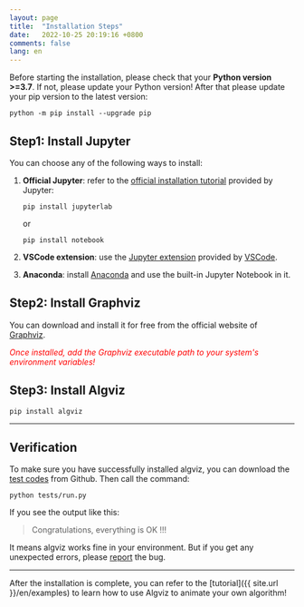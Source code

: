 ```yaml
---
layout: page
title:  "Installation Steps"
date:   2022-10-25 20:19:16 +0800
comments: false
lang: en
---
```


Before starting the installation, please check that your **Python version >=3.7**.
If not, please update your Python version!
After that please update your pip version to the latest version:

```shell
python -m pip install --upgrade pip
```

## Step1: Install Jupyter

You can choose any of the following ways to install:

1. **Official Jupyter**: refer to the [official installation tutorial](https://jupyter.org/install) provided by Jupyter:

    ```shell
    pip install jupyterlab
    ```
    or
    ```shell
    pip install notebook
    ```

2. **VSCode extension**: use the [Jupyter extension](https://marketplace.visualstudio.com/items?itemName=ms-toolsai.jupyter) provided by [VSCode](https://code.visualstudio.com/).

3. **Anaconda**: install [Anaconda](https://docs.anaconda.com/anaconda/install/index.html) and use the built-in Jupyter Notebook in it.

## Step2: Install Graphviz

You can download and install it for free from the official website of [Graphviz](https://graphviz.org/download/).

*<font color="#FF0000">Once installed, add the Graphviz executable path to your system's environment variables!</font>*

## Step3: Install Algviz

```shell
pip install algviz
```

------

## Verification

To make sure you have successfully installed algviz,
you can download the [test codes](https://github.com/zjl9959/algviz/tree/main/tests) from Github.
Then call the command:

```shell
python tests/run.py
```

If you see the output like this:

> Congratulations, everything is OK !!!

It means algviz works fine in your environment.
But if you get any unexpected errors, please [report](https://github.com/zjl9959/algviz/issues) the bug.

----

After the installation is complete, you can refer to the [tutorial]({{ site.url }}/en/examples) to learn how to use Algviz to animate your own algorithm!

[Vector]: https://algviz.readthedocs.io/en/latest/api.html#algviz.vector.Vector
[Table]: https://algviz.readthedocs.io/en/latest/api.html#algviz.table.Table
[ForwardLinkedNode]: https://algviz.readthedocs.io/en/latest/api.html#algviz.linked_list.ForwardLinkedListNode
[DoublyLinkedNode]: https://algviz.readthedocs.io/en/latest/api.html#algviz.linked_list.DoublyLinkedListNode
[binary tree]: https://algviz.readthedocs.io/en/latest/api.html#algviz.tree.parseBinaryTree
[normal tree]: https://algviz.readthedocs.io/en/latest/api.html#algviz.tree.parseTree
[TreeNode]: https://algviz.readthedocs.io/en/latest/api.html#algviz.tree.TreeNode
[graph]: https://algviz.readthedocs.io/en/latest/api.html#algviz.graph.parseGraph
[GraphNode]: https://algviz.readthedocs.io/en/latest/api.html#algviz.graph.GraphNode
[vector.ipynb binder]: https://mybinder.org/v2/gh/zjl9959/algviz/main?labpath=examples%2Fvector.ipynb
[table.ipynb binder]: https://mybinder.org/v2/gh/zjl9959/algviz/main?labpath=examples%2Ftable.ipynb
[linked_list.ipynb binder]: https://mybinder.org/v2/gh/zjl9959/algviz/main?labpath=examples%2Flinked_list.ipynb
[tree.ipynb binder]: https://mybinder.org/v2/gh/zjl9959/algviz/main?labpath=examples%2Ftree.ipynb
[graph.ipynb binder]: https://mybinder.org/v2/gh/zjl9959/algviz/main?labpath=examples%2Fgraph.ipynb
[vector.ipynb kaggle]: https://www.kaggle.com/code/algviz/vector-example
[table.ipynb kaggle]: https://www.kaggle.com/algviz/table-example
[linked_list.ipynb kaggle]: https://www.kaggle.com/algviz/linked-list-example
[tree.ipynb kaggle]: https://www.kaggle.com/algviz/tree-example
[graph.ipynb kaggle]: https://www.kaggle.com/algviz/graph-example
[vector.ipynb colab]: https://colab.research.google.com/drive/1RgAoKbiSBXdSvBg65pwu9pJp5bQL1pCs?usp=sharing
[table.ipynb colab]: https://colab.research.google.com/drive/1GH6XgKDpUA2GKxiLm5tljp19wUvmnDxO?usp=sharing
[linked_list.ipynb colab]: https://colab.research.google.com/drive/1rsg-6irXzQODPi6DUZhtu-pKq_r55hwV?usp=sharing
[tree.ipynb colab]: https://colab.research.google.com/drive/138pnzwoS2vdhssZyTx-k5rwBQNb2Hi9N?usp=sharing
[graph.ipynb colab]: https://colab.research.google.com/drive/14hF30-N9VGBb5-vkERPuURvmnB9VspU9?usp=sharing
